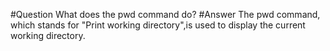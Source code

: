 #Question
What does the pwd command do?
#Answer
The pwd command, which stands for "Print working directory",is used to display the current working directory.
